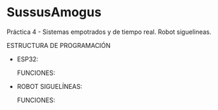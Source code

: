 # SussusAmogus
Práctica 4 - Sistemas empotrados y de tiempo real. Robot siguelineas.

ESTRUCTURA DE PROGRAMACIÓN


- ESP32: 

  FUNCIONES:
  

- ROBOT SIGUELÍNEAS: 

  FUNCIONES: 
  
  
  
  

